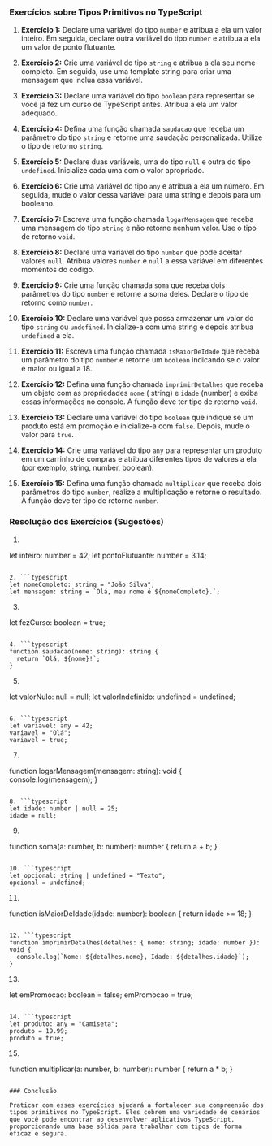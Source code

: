 ### Exercícios sobre Tipos Primitivos no TypeScript

1. **Exercício 1:** Declare uma variável do tipo `number` e atribua a ela um valor inteiro. Em seguida, declare outra
   variável do tipo `number` e atribua a ela um valor de ponto flutuante.

2. **Exercício 2:** Crie uma variável do tipo `string` e atribua a ela seu nome completo. Em seguida, use uma template
   string para criar uma mensagem que inclua essa variável.

3. **Exercício 3:** Declare uma variável do tipo `boolean` para representar se você já fez um curso de TypeScript antes.
   Atribua a ela um valor adequado.

4. **Exercício 4:** Defina uma função chamada `saudacao` que receba um parâmetro do tipo `string` e retorne uma saudação
   personalizada. Utilize o tipo de retorno `string`.

5. **Exercício 5:** Declare duas variáveis, uma do tipo `null` e outra do tipo `undefined`. Inicialize cada uma com o
   valor apropriado.

6. **Exercício 6:** Crie uma variável do tipo `any` e atribua a ela um número. Em seguida, mude o valor dessa variável
   para uma string e depois para um booleano.

7. **Exercício 7:** Escreva uma função chamada `logarMensagem` que receba uma mensagem do tipo `string` e não retorne
   nenhum valor. Use o tipo de retorno `void`.

8. **Exercício 8:** Declare uma variável do tipo `number` que pode aceitar valores `null`. Atribua valores `number`
   e `null` a essa variável em diferentes momentos do código.

9. **Exercício 9:** Crie uma função chamada `soma` que receba dois parâmetros do tipo `number` e retorne a soma deles.
   Declare o tipo de retorno como `number`.

10. **Exercício 10:** Declare uma variável que possa armazenar um valor do tipo `string` ou `undefined`. Inicialize-a
    com uma string e depois atribua `undefined` a ela.

11. **Exercício 11:** Escreva uma função chamada `isMaiorDeIdade` que receba um parâmetro do tipo `number` e retorne
    um `boolean` indicando se o valor é maior ou igual a 18.

12. **Exercício 12:** Defina uma função chamada `imprimirDetalhes` que receba um objeto com as propriedades `nome` (
    string) e `idade` (number) e exiba essas informações no console. A função deve ter tipo de retorno `void`.

13. **Exercício 13:** Declare uma variável do tipo `boolean` que indique se um produto está em promoção e inicialize-a
    com `false`. Depois, mude o valor para `true`.

14. **Exercício 14:** Crie uma variável do tipo `any` para representar um produto em um carrinho de compras e atribua
    diferentes tipos de valores a ela (por exemplo, string, number, boolean).

15. **Exercício 15:** Defina uma função chamada `multiplicar` que receba dois parâmetros do tipo `number`, realize a
    multiplicação e retorne o resultado. A função deve ter tipo de retorno `number`.

### Resolução dos Exercícios (Sugestões)

1. ```typescript

let inteiro: number = 42;
let pontoFlutuante: number = 3.14;

```

2. ```typescript
let nomeCompleto: string = "João Silva";
let mensagem: string = `Olá, meu nome é ${nomeCompleto}.`;
```

3. ```typescript

let fezCurso: boolean = true;

```

4. ```typescript
function saudacao(nome: string): string {
  return `Olá, ${nome}!`;
}
```

5. ```typescript

let valorNulo: null = null;
let valorIndefinido: undefined = undefined;

```

6. ```typescript
let variavel: any = 42;
variavel = "Olá";
variavel = true;
```

7. ```typescript

function logarMensagem(mensagem: string): void {
console.log(mensagem);
}

```

8. ```typescript
let idade: number | null = 25;
idade = null;
```

9. ```typescript

function soma(a: number, b: number): number {
return a + b;
}

```

10. ```typescript
let opcional: string | undefined = "Texto";
opcional = undefined;
```

11. ```typescript

function isMaiorDeIdade(idade: number): boolean {
return idade >= 18;
}

```

12. ```typescript
function imprimirDetalhes(detalhes: { nome: string; idade: number }): void {
  console.log(`Nome: ${detalhes.nome}, Idade: ${detalhes.idade}`);
}
```

13. ```typescript

let emPromocao: boolean = false;
emPromocao = true;

```

14. ```typescript
let produto: any = "Camiseta";
produto = 19.99;
produto = true;
```

15. ```typescript

function multiplicar(a: number, b: number): number {
return a * b;
}

```

### Conclusão

Praticar com esses exercícios ajudará a fortalecer sua compreensão dos tipos primitivos no TypeScript. Eles cobrem uma variedade de cenários que você pode encontrar ao desenvolver aplicativos TypeScript, proporcionando uma base sólida para trabalhar com tipos de forma eficaz e segura.